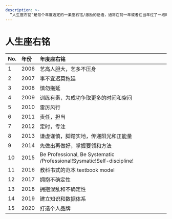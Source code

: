 ```yaml
---
description: >-
  “人生座右铭”是每个年度选定的一条座右铭/激励的话语，通常在前一年或者在当年过了一段时间后，根据具体的反思或者感悟制定的希望自己当年重点做好的事、或达到的理想状态。
---
```


# 人生座右铭



| No. | 年份 | 年度座右铭 |
| :--- | :--- | :--- |
| 1 | 2006 | 艺高人胆大，艺多不压身 |
| 2 | 2007 | 事不宜迟莫拖延 |
| 3 | 2008 | 慎勿拖延 |
| 4 | 2009 | 训练有素，为成功争取更多的时间和空间 |
| 5 | 2010 | 雷厉风行 |
| 6 | 2011 | 责任，担当 |
| 7 | 2012 | 定时，专注 |
| 8 | 2013 | 谦虚谨慎，脚踏实地，传递阳光和正能量 |
| 9 | 2014 | 先做出再做好，掌握要领和方法 |
| 10 | 2015 | Be Professional, Be Systematic /Professional!Sysmatic!Self-discipline! |
| 11 | 2016 | 教科书式的范本 textbook model |
| 12 | 2017 | 拥抱不确定性 |
| 13 | 2018 | 拥抱混乱和不确定性 |
| 14 | 2019 | 建立知识和数据体系 |
| 15 | 2020 | 打造个人品牌 |

